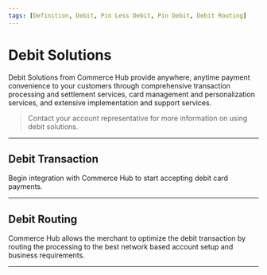 ```yaml
---
tags: [Definition, Debit, Pin Less Debit, Pin Debit, Debit Routing]
---
```


# Debit Solutions

Debit Solutions from Commerce Hub provide anywhere, anytime payment convenience to your customers through comprehensive transaction processing and settlement services, card management and personalization services, and extensive implementation and support services.

<!-- theme: info -->
> Contact your account representative for more information on using debit solutions.

---

## Debit Transaction

Begin integration with Commerce Hub to start accepting debit card payments.

<!-- type: row -->

<!-- type: card
title: PINless Debit
description: Process debit cards through debit and credit networks for online, in-app, MOTO and in-person payments.
link: ?path=docs/Resources/Guides/Payment-Sources/Payment-Card.md
-->

<!-- type: card
title: PIN Debit
description: Process debit cards through debit newtworks to accept in-person payments and cash withdraws. 
link: ?path=docs/Resources/Guides/Debit/PIN_Debit.md
-->

<!-- type: card
title: Regional Debit
description: Process regional debit cards through debit networks for in-person payments.
link: ?path=docs/Resources/Guides/Debit/Regional-Debit.md
-->

<!-- type: row-end -->

---

## Debit Routing

Commerce Hub allows the merchant to optimize the debit transaction by routing the processing to the best network based account setup and business requirements.

<!-- type: row -->

<!-- type: card
title: Directed Routing
description: Directed Routing allows merchants to send transactions to a specific debit network based on cost, approval rates, liability shift and ticket size.
link: docs/Resources/Guides/Directed-Routing.md
-->

<!-- type: card
title: Least Cost Debit
description: Least Cost Debit Routing capabilities use a single API interface, for both standard processing and optimized debit routing. When enabled for this service, debit transactions are sent in a standard charges request with no additional coding.
link: ?path=docs/Resources/Guides/Debit/Least-Cost-Debit.md
-->

<!-- type: card
title: Smart Routing
description: Smart Routing offers merchants the ability to override the default debit network for the debit card and allows the terminal to process the transaction via the lowest cost network.
link: 
-->

<!-- type: row-end -->

---
